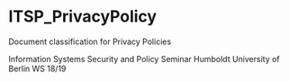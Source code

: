 # ITSP_PrivacyPolicy
Document classification for Privacy Policies

Information Systems Security and Policy Seminar
Humboldt University of Berlin
WS 18/19

